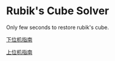 # Rubik's Cube Solver
Only few seconds to restore rubik's cube. 

<!-- ## File -->

[]()

[]()

[]()

[下位机指南](/%E6%BA%90%E6%96%87%E4%BB%B6/3.%E4%B8%8B%E4%BD%8D%E6%9C%BA%E7%A8%8B%E5%BA%8F/README.md)

[上位机指南](/%E6%BA%90%E6%96%87%E4%BB%B6/4.%E4%B8%8A%E4%BD%8D%E6%9C%BA/README.md)
